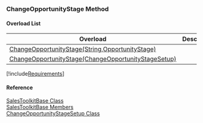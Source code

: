 ﻿### ChangeOpportunityStage Method

#### Overload List

| Overload | Description |
| --- | --- |
| [ChangeOpportunityStage(String,OpportunityStage)](FChoice.Toolkits.Clarify~FChoice.Toolkits.Clarify.Sales.SalesToolkitBase~ChangeOpportunityStage(String,OpportunityStage).md) |   |
| [ChangeOpportunityStage(ChangeOpportunityStageSetup)](FChoice.Toolkits.Clarify~FChoice.Toolkits.Clarify.Sales.SalesToolkitBase~ChangeOpportunityStage(ChangeOpportunityStageSetup).md) |   |

[!include[Requirements](../partials/requirements.md)]



#### Reference

[SalesToolkitBase Class](FChoice.Toolkits.Clarify~FChoice.Toolkits.Clarify.Sales.SalesToolkitBase.md)  
[SalesToolkitBase Members](FChoice.Toolkits.Clarify~FChoice.Toolkits.Clarify.Sales.SalesToolkitBase_members.md)  
[ChangeOpportunityStageSetup Class](FChoice.Toolkits.Clarify~FChoice.Toolkits.Clarify.Sales.ChangeOpportunityStageSetup.md)